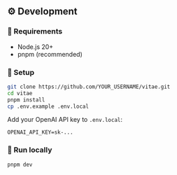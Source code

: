 ## ⚙️ Development

### 🧪 Requirements

* Node.js 20+
* pnpm (recommended)

### 🔧 Setup

```bash
git clone https://github.com/YOUR_USERNAME/vitae.git
cd vitae
pnpm install
cp .env.example .env.local
```

Add your OpenAI API key to `.env.local`:

```env
OPENAI_API_KEY=sk-...
```

### 🚀 Run locally

```bash
pnpm dev
```
